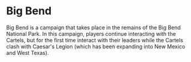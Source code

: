 # Big Bend

Big Bend is a campaign that takes place in the remains of the Big Bend National Park. In this campaign, players continue interacting with the Cartels, but for the first time interact with their leaders while the Cartels clash with Caesar's Legion (which has been expanding into New Mexico and West Texas). 